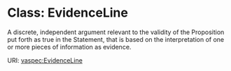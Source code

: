 # Class: EvidenceLine

A discrete, independent argument relevant to the validity of the Proposition put forth as true in the Statement,  that is based on the interpretation of one or more pieces of information as evidence.

URI: [vaspec:EvidenceLine](https://example.org/vaspec/EvidenceLine)
